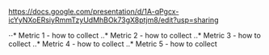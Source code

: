 https://docs.google.com/presentation/d/1A-qPgcx-icYyNXoERsiyRmmTzyUdMhBOk73gX8ptjm8/edit?usp=sharing

⋅⋅* Metric 1 - how to collect
..* Metric 2 - how to collect
..* Metric 3 - how to collect
..* Metric 4 - how to collect
..* Metric 5 - how to collect

